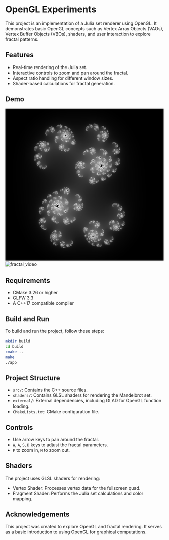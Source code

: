 # OpenGL Experiments

This project is an implementation of a Julia set renderer using OpenGL. It demonstrates basic OpenGL concepts such as Vertex Array Objects (VAOs), Vertex Buffer Objects (VBOs), shaders, and user interaction to explore fractal patterns.

## Features

- Real-time rendering of the Julia set.
- Interactive controls to zoom and pan around the fractal.
- Aspect ratio handling for different window sizes.
- Shader-based calculations for fractal generation.

## Demo
![fractal_image](./assets/demo/fractals.png)
![fractal_video](./assets/demo/fractals.gif)

## Requirements

- CMake 3.26 or higher
- GLFW 3.3
- A C++17 compatible compiler

## Build and Run

To build and run the project, follow these steps:

```bash
mkdir build
cd build
cmake ..
make
./app
```

## Project Structure

- `src/`: Contains the C++ source files.
- `shaders/`: Contains GLSL shaders for rendering the Mandelbrot set.
- `external/`: External dependencies, including GLAD for OpenGL function loading.
- `CMakeLists.txt`: CMake configuration file.

## Controls

- Use arrow keys to pan around the fractal.
- `W`, `A`, `S`, `D` keys to adjust the fractal parameters.
- `P` to zoom in, `M` to zoom out.

## Shaders

The project uses GLSL shaders for rendering:

- Vertex Shader: Processes vertex data for the fullscreen quad.
- Fragment Shader: Performs the Julia set calculations and color mapping.

## Acknowledgements

This project was created to explore OpenGL and fractal rendering. It serves as a basic introduction to using OpenGL for graphical computations.
